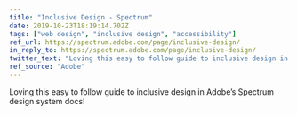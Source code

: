```yaml
---
title: "Inclusive Design - Spectrum"
date: 2019-10-23T18:19:14.702Z
tags: ["web design", "inclusive design", "accessibility"]
ref_url: https://spectrum.adobe.com/page/inclusive-design/
in_reply_to: https://spectrum.adobe.com/page/inclusive-design/
twitter_text: "Loving this easy to follow guide to inclusive design in Adobe’s Spectrum design system docs!"
ref_source: "Adobe"
---
```


Loving this easy to follow guide to inclusive design in Adobe’s Spectrum design system docs!